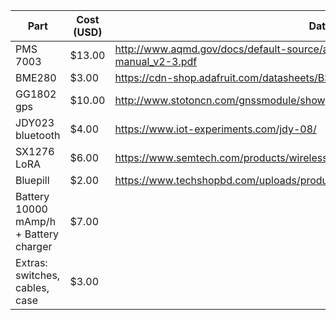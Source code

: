|Part   | Cost (USD)  | Data Sheet   |
|---|---|---|
|PMS 7003  |$13.00 |http://www.aqmd.gov/docs/default-source/aq-spec/resources-page/plantower-pms5003-manual_v2-3.pdf|
|BME280   |$3.00   |https://cdn-shop.adafruit.com/datasheets/BST-BME280_DS001-10.pdf   |
|GG1802 gps   |$10.00   |http://www.stotoncn.com/gnssmodule/showproduct.php?lang=en&id=63   |
|JDY023 bluetooth   |$4.00   | https://www.iot-experiments.com/jdy-08/   |
|SX1276 LoRA   |$6.00   |https://www.semtech.com/products/wireless-rf/lora-transceivers/SX1276   |
|Bluepill   |$2.00   |https://www.techshopbd.com/uploads/product_document/STM32bluepillarduinoguide(1).pdf   |
|Battery 10000 mAmp/h + Battery charger   |$7.00   |   |
|Extras: switches, cables, case   |$3.00    |   |

